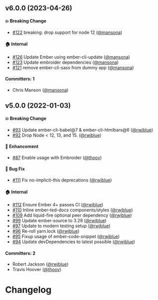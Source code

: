 

## v6.0.0 (2023-04-26)

#### :boom: Breaking Change
* [#122](https://github.com/adopted-ember-addons/ember-collapsible-panel/pull/122) breaking: drop support for node 12 ([@mansona](https://github.com/mansona))

#### :house: Internal
* [#126](https://github.com/adopted-ember-addons/ember-collapsible-panel/pull/126) Update Ember using ember-cli-update ([@mansona](https://github.com/mansona))
* [#123](https://github.com/adopted-ember-addons/ember-collapsible-panel/pull/123) Update embroider dependencies ([@mansona](https://github.com/mansona))
* [#121](https://github.com/adopted-ember-addons/ember-collapsible-panel/pull/121) remove ember-cli-sass from dummy app ([@mansona](https://github.com/mansona))

#### Committers: 1
- Chris Manson ([@mansona](https://github.com/mansona))

## v5.0.0 (2022-01-03)

#### :boom: Breaking Change
* [#93](https://github.com/adopted-ember-addons/ember-collapsible-panel/pull/93) Update ember-cli-babel@7 & ember-cli-htmlbars@6 ([@rwjblue](https://github.com/rwjblue))
* [#92](https://github.com/adopted-ember-addons/ember-collapsible-panel/pull/92) Drop Node < 12, 13, and 15. ([@rwjblue](https://github.com/rwjblue))

#### :rocket: Enhancement
* [#87](https://github.com/adopted-ember-addons/ember-collapsible-panel/pull/87) Enable usage with Embroider ([@thoov](https://github.com/thoov))

#### :bug: Bug Fix
* [#111](https://github.com/adopted-ember-addons/ember-collapsible-panel/pull/111) Fix no-implicit-this deprecations ([@rwjblue](https://github.com/rwjblue))

#### :house: Internal
* [#112](https://github.com/adopted-ember-addons/ember-collapsible-panel/pull/112) Ensure Ember 4+ passes CI ([@rwjblue](https://github.com/rwjblue))
* [#110](https://github.com/adopted-ember-addons/ember-collapsible-panel/pull/110) Inline ember-ted-docs components/styles ([@rwjblue](https://github.com/rwjblue))
* [#109](https://github.com/adopted-ember-addons/ember-collapsible-panel/pull/109) Add liquid-fire optional peer dependency ([@rwjblue](https://github.com/rwjblue))
* [#99](https://github.com/adopted-ember-addons/ember-collapsible-panel/pull/99) Update ember-source to 3.28 ([@rwjblue](https://github.com/rwjblue))
* [#97](https://github.com/adopted-ember-addons/ember-collapsible-panel/pull/97) Update to modern testing setup ([@rwjblue](https://github.com/rwjblue))
* [#96](https://github.com/adopted-ember-addons/ember-collapsible-panel/pull/96) Re-roll yarn.lock ([@rwjblue](https://github.com/rwjblue))
* [#95](https://github.com/adopted-ember-addons/ember-collapsible-panel/pull/95) Fixup usage of ember-code-snippet ([@rwjblue](https://github.com/rwjblue))
* [#94](https://github.com/adopted-ember-addons/ember-collapsible-panel/pull/94) Update devDependencies to latest possible ([@rwjblue](https://github.com/rwjblue))

#### Committers: 2
- Robert Jackson ([@rwjblue](https://github.com/rwjblue))
- Travis Hoover ([@thoov](https://github.com/thoov))


# Changelog
